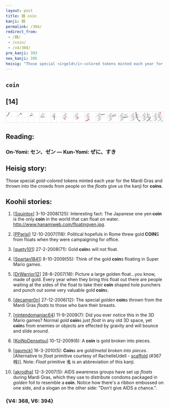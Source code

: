 ```yaml
---
layout: post
title: 銭 coin
kanji: 銭
permalink: /394/
redirect_from:
 - /銭/
 - /coin/
 - /v4/368/
pre_kanji: 393
nex_kanji: 395
heisig: "Those special <i>gold</i>-colored tokens minted each year for the Mardi Gras and thrown into the crowds from people on the <i>floats</i> give us the kanji for <b>coins</b>."
---
```


## `coin`

## [14]

<div class="stroke"><img src="../images/E98AAD.png" /></div>

## Reading:

### On-Yomi: セン、ゼン &mdash; Kun-Yomi: ぜに、すき

## Heisig story:

Those special <i>gold</i>-colored tokens minted each year for the Mardi Gras and thrown into the crowds from people on the <i>floats</i> give us the kanji for <b>coins</b>.

## Koohii stories:

1) [<a href="http://kanji.koohii.com/profile/Squintox">Squintox</a>] 3-10-2008(125): Interesting fact: The Japanese one yen<strong> coin</strong> is the only<strong> coin</strong> in the world that can float on water. <a href="http://www.hanamiweb.com/floatingyen.jpg">http://www.hanamiweb.com/floatingyen.jpg</a>.

2) [<a href="http://kanji.koohii.com/profile/PParisi">PParisi</a>] 12-10-2007(118): Political hopefuls in Rome threw gold<strong> COIN</strong>S from floats when they were campaigning for office.

3) [<a href="http://kanji.koohii.com/profile/quety101">quety101</a>] 27-2-2008(71): Gold<strong> coin</strong>s will not float.

4) [<a href="http://kanji.koohii.com/profile/Spartan1841">Spartan1841</a>] 8-10-2009(55): Think of the gold<strong> coin</strong>s floating in Super Mario games.

5) [<a href="http://kanji.koohii.com/profile/DrWarrior12">DrWarrior12</a>] 28-8-2007(18): Picture a large golden float...you know, made of gold. Every year when they bring this float out there are people waiting at the sides of the float to take their<strong> coin</strong> shaped hole punchers and punch out some very valuable gold<strong> coin</strong>s.

6) [<a href="http://kanji.koohii.com/profile/decamer0n">decamer0n</a>] 27-12-2006(12): The special <em>golden</em><strong> coin</strong>s thrown from the Mardi Gras <em>floats</em> to those who bare their breasts.

7) [<a href="http://kanji.koohii.com/profile/nintendomaniac64">nintendomaniac64</a>] 11-9-2009(7): Did you ever notice this in the 3D Mario games? Normal <em>gold</em><strong> coin</strong>s just <em>float</em> in any old 3D space, yet<strong> coin</strong>s from enemies or objects are effected by gravity and will bounce and slide around.

8) [<a href="http://kanji.koohii.com/profile/KoiNoDensetsu">KoiNoDensetsu</a>] 10-12-2009(6): A<strong> coin</strong> is gold broken into pieces.

9) [<a href="http://kanji.koohii.com/profile/gavmck">gavmck</a>] 16-3-2010(5): <strong>Coin</strong>s are <em>gold/metal broken into pieces</em>. [Alternative to <em>float</em> primitive courtesy of RachelleUdell - <a href="../v4/367">scaffold</a> (#367 桟)]. Note: <em>Float</em> primitive 㦮 is an abbreviation of this kanji.

10) [<a href="http://kanji.koohii.com/profile/akrodha">akrodha</a>] 12-3-2007(5): AIDS awareness groups have set up <em>floats</em> during Mardi Gras, which they use to distribute condoms packaged in <em>golden</em> foil to resemble a<strong> coin</strong>. Notice how there&#039;s a ribbon embossed on one side, and a slogan on the other side: &quot;Don&#039;t give AIDS a chance.&quot;.

### {V4: 368, V6: 394}
